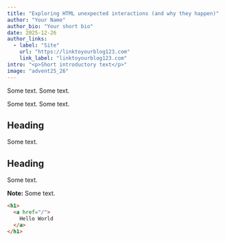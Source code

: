 ```yaml
---
title: "Exploring HTML unexpected interactions (and why they happen)"
author: "Your Name"
author_bio: "Your short bio"
date: 2025-12-26
author_links:
  - label: "Site"
    url: "https://linktoyourblog123.com"
    link_label: "linktoyourblog123.com"
intro: "<p>Short introductory text</p>"
image: "advent25_26"
---
```

Some text.
Some text.

Some text. Some text.

## Heading

Some text.

## Heading

Some text.


<p class="highlight"><strong>Note:</strong> Some text.</p>

```html
<h1> 
  <a href="/">
    Hello World
  </a>
</h1>
```
